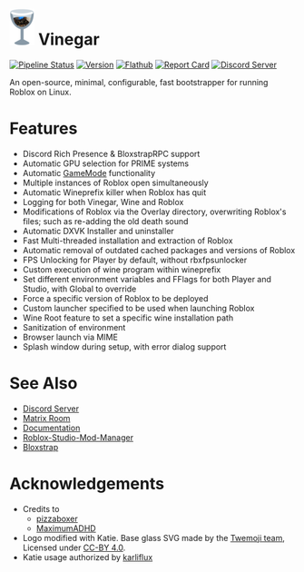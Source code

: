 # <img src="splash/vinegar.png" alt="Vinegar logo"> Vinegar

[![Pipeline Status][pipeline_img    ]][pipeline    ]
[![Version        ][version_img     ]][version     ]
[![Flathub        ][flathub_img     ]][flathub     ]
[![Report Card    ][goreportcard_img]][goreportcard]
[![Discord Server ][discord_img     ]][discord     ]

An open-source, minimal, configurable, fast bootstrapper for running Roblox on Linux.

[pipeline]:     https://github.com/vinegarhq/vinegar/actions/workflows/go.yml
[pipeline_img]: https://img.shields.io/github/actions/workflow/status/vinegarhq/vinegar/go.yml?style=flat-square&label=build%20%26%20tests
[version]:     https://github.com/vinegarhq/vinegar/releases/latest
[version_img]: https://img.shields.io/github/v/release/vinegarhq/vinegar?style=flat-square&display_name=tag
[flathub]:     https://flathub.org/apps/details/org.vinegarhq.Vinegar
[flathub_img]: https://img.shields.io/flathub/downloads/io.github.vinegarhq.Vinegar?style=flat-square
[goreportcard]:     https://goreportcard.com/report/github.com/vinegarhq/vinegar
[goreportcard_img]: https://goreportcard.com/badge/github.com/vinegarhq/vinegar?style=flat-square
[discord]:     https://discord.gg/dzdzZ6Pps2
[discord_img]: https://img.shields.io/discord/1069506340973707304?style=flat-square

# Features
+ Discord Rich Presence & BloxstrapRPC support
+ Automatic GPU selection for PRIME systems
+ Automatic [GameMode](https://github.com/FeralInteractive/gamemode) functionality
+ Multiple instances of Roblox open simultaneously
+ Automatic Wineprefix killer when Roblox has quit
+ Logging for both Vinegar, Wine and Roblox
+ Modifications of Roblox via the Overlay directory, overwriting Roblox's files; such as re-adding the old death sound
+ Automatic DXVK Installer and uninstaller
+ Fast Multi-threaded installation and extraction of Roblox
+ Automatic removal of outdated cached packages and versions of Roblox
+ FPS Unlocking for Player by default, without rbxfpsunlocker
+ Custom execution of wine program within wineprefix
+ Set different environment variables and FFlags for both Player and Studio, with Global to override
+ Force a specific version of Roblox to be deployed
+ Custom launcher specified to be used when launching Roblox
+ Wine Root feature to set a specific wine installation path
+ Sanitization of environment
+ Browser launch via MIME
+ Splash window during setup, with error dialog support

# See Also
+ [Discord Server](https://discord.gg/dzdzZ6Pps2)
+ [Matrix Room](https://matrix.to/#/#vinegarhq:matrix.org)
+ [Documentation](https://vinegarhq.github.io)
+ [Roblox-Studio-Mod-Manager](https://github.com/MaximumADHD/Roblox-Studio-Mod-Manager)
+ [Bloxstrap](https://github.com/pizzaboxer/bloxstrap)

# Acknowledgements
+ Credits to
  + [pizzaboxer](https://github.com/pizzaboxer)
  + [MaximumADHD](https://github.com/MaximumADHD)
+ Logo modified with Katie. Base glass SVG made by the [Twemoji team](https://twemoji.twitter.com/), Licensed under [CC-BY 4.0](https://creativecommons.org/licenses/by/4.0/).
+ Katie usage authorized by [karliflux](https://karliflux.neocities.org)
